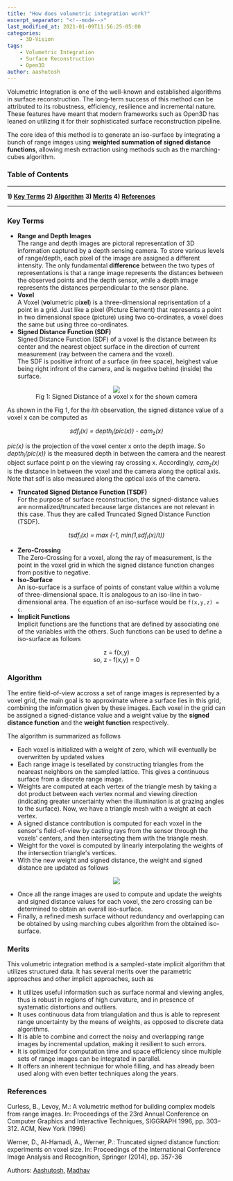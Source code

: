 ```yaml
---
title: "How does volumetric integration work?"
excerpt_separator: "<!--mode-->"
last_modified_at: 2021-01-09T11:56:25-05:00
categories:
    - 3D-Vision
tags:
    - Volumetric Integration
    - Surface Reconstruction
    - Open3D
author: aashutosh
---
```


Volumetric Integration is one of the well-known and established algorithms in surface reconstruction. The long-term success of this method can be attributed to its robustness, efficiency, resilience and incremental nature. These features have meant that modern frameworks such as Open3D has leaned on utilizing it for their sophisticated surface reconstruction pipeline.

The core idea of this method is to generate an iso-surface by integrating a bunch of range images using **weighted summation of signed distance functions**, allowing mesh extraction using methods such as the marching-cubes algorithm.

### Table of Contents
---
**1) [Key Terms](#key-terms)**
**2) [Algorithm](#algorithm)**
**3) [Merits](#merits)**
**4) [References](#references)**

---

### Key Terms
- **Range and Depth Images**<br />
The range and depth images are pictoral representation of 3D information captured by a depth sensing camera. To store various levels of range/depth, each pixel of the image are assigned a different intensity. 
The only fundamental **difference** between the two types of representations is that a range image represents the distances between the observed points and the depth sensor, while a depth image represents the distances perpendicular to the sensor plane.
- **Voxel**<br />
A Voxel (**vo**lumetric pi**xel**) is a three-dimensional reprisentation of a point in a grid. Just like a pixel (Picture Element) that represents a point in two dimensional space (picture) using two co-ordinates, a voxel does the same but using three co-ordinates.
- **Signed Distance Function (SDF)**<br />
Signed Distance Function (SDF) of a voxel is the distance between its center and the nearest object surface in the direction of current measurement (ray between the camera and the voxel).<br /> The SDF is positive infront of a surface (in free space), heighest value being right infront of the camera, and is negative behind (inside) the surface.<br />
<p align="center">
<img src="{{ site.url }}{{ site.baseurl }}/assets/images/3d-vision/sdf.png" /><br />
Fig 1: Signed Distance of a voxel x for the shown camera
</p>
As shown in the Fig 1, for the <i>ith</i> observation, the signed distance value of a voxel x can be computed as<br />
<p align="center">
<i>sdf<sub>i</sub>(x) = depth<sub>i</sub>(pic(x)) - cam<sub>z</sub>(x)</i>
</p>

*pic(x)* is the projection of the voxel  center x onto the depth image. So *depth<sub>i</sub>(pic(x))* is the measured depth in between the camera and the nearest object surface point p on the viewing ray crossing x. Accordingly, *cam<sub>z</sub>(x)* is the distance in between the voxel and the camera along the optical axis.
Note that sdf is also measured along the optical axis of the camera.

- **Truncated Signed Distance Function (TSDF)**<br />
For the purpose of surface reconstruction, the signed-distance values are normalized/truncated because large distances are not relevant in this case. Thus they are called Truncated Signed Distance Function (TSDF).
<p align="center">
<i>
tsdf<sub>i</sub>(x) = max (-1, min(1,sdf<sub>i</sub>(x)/t))
</i>
</p>

- **Zero-Crossing**<br />
The Zero-Crossing for a voxel, along the ray of measurement, is the point in the voxel grid in which the signed distance function changes from positive to negative.
- **Iso-Surface**<br />
An iso-surface is a surface of points of constant value within a volume of three-dimensional space. It is analogous to an iso-line in two-dimensional area. The equation of an iso-surface would be ```f(x,y,z) = c```.
- **Implicit Functions**<br />
Implicit functions are the functions that are defined by associating one of the variables with the others. Such functions can be used to define a iso-surface as follows
<center>
z = f(x,y)
<br>so, z - f(x,y) = 0
</center>

### Algorithm
The entire field-of-view accross a set of range images is represented by a voxel grid, the main goal is to approximate where a surface lies in this grid, combining the information given by these images. Each voxel in the grid can be assigned a signed-distance value and a weight value by the **signed distance function** and the **weight function** respectively. 

The algorithm is summarized as follows
- Each voxel is initialized with a weight of zero, which will eventually be overwritten by updated values
- Each range image is tesellated by constructing triangles from the neareast neighbors on the sampled lattice. This gives a continuous surface from a discrete range image. 
- Weights are computed at each vertex of the triangle mesh by taking a dot product between each vertex normal and viewing direction (indicating greater uncertainty when the illumination is at grazing angles to the surface). Now, we have a triangle mesh with a weight at each vertex.
- A signed distance contribution is computed for each voxel in the sensor's field-of-view by casting rays from the sensor through the voxels' centers, and then intersecting them with the triangle mesh.
- Weight for the voxel is computed by linearly interpolating the weights of the intersection triangle's vertices.
- With the new weight and signed distance, the weight and signed distance are updated as follows
<p align="center">
<img src="{{ site.url }}{{ site.baseurl }}/assets/images/3d-vision/volumetric-integration.png" />
</p>

- Once all the range images are used to compute and update the weights and signed distance values for each voxel, the zero crossing can be determined to obtain an overall iso-surface.
- Finally, a refined mesh surface without redundancy and overlapping can be obtained by using marching cubes algorithm from the obtained iso-surface.

### Merits
This volumetric integration method is a sampled-state implicit algorithm that utilizes structured data. It has several merits over the parametric approaches and other implicit approaches, such as
- It utilizes useful information such as surface normal and viewing angles, thus is robust in regions of high curvature, and in presence of systematic distortions and outliers.
- It uses continuous data from triangulation and thus is able to represent range uncertainty by the means of weights, as opposed to discrete data algorithms.
- It is able to combine and correct the noisy and overlapping range images by incremental updation, making it resilient to such errors.
- It is optimized for computation time and space efficiency since multiple sets of range images can be integrated in parallel.
- It offers an inherent technique for whole filling, and has already been used along with even better techniques along the years.

### References
Curless, B., Levoy, M.: A volumetric method for building complex models from range images. In: Proceedings of the 23rd Annual Conference on Computer Graphics and  Interactive Techniques, SIGGRAPH 1996, pp. 303–312. ACM, New York
(1996)

Werner, D., Al-Hamadi, A., Werner, P.: Truncated signed distance function: experiments on voxel size. In: Proceedings of the International Conference Image Analysis and Recognition, Springer (2014), pp. 357-36

Authors: <a href="https://github.com/aashutosh1997">Aashutosh</a>, <a href="https://github.com/scimad">Madhav</a>